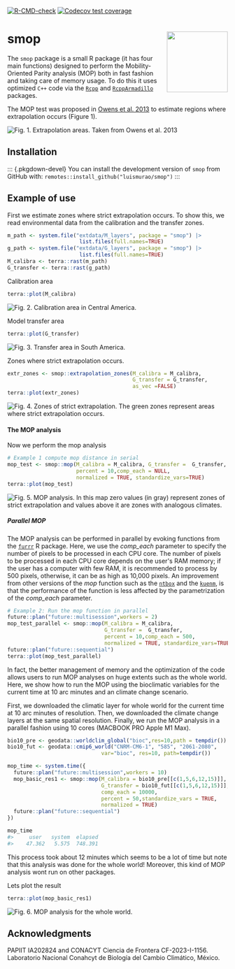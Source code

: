 <!-- badges: start -->
[![R-CMD-check](https://github.com/luismurao/smop/actions/workflows/R-CMD-check.yaml/badge.svg)](https://github.com/luismurao/smop/actions/workflows/R-CMD-check.yaml)
[![Codecov test coverage](https://codecov.io/gh/luismurao/smop/branch/main/graph/badge.svg)](https://app.codecov.io/gh/luismurao/smop?branch=main)
<!-- badges: end -->

# smop <a href="https://luismurao.github.io/smop/"><img src="man/figures/logo.png" align="right" height="139" /></a>
 
 The `smop` package is a small R package (it has four main functions) designed 
 to perform the Mobility-Oriented Parity analysis (MOP) both in fast fashion 
 and taking care of memory usage. To do this it uses optimized `C++` code via
 the [`Rcpp`](https://cran.r-project.org/package=Rcpp) and 
 [`RcppArmadillo`](https://cran.r-project.org/package=RcppArmadillo) 
 packages. 

 The MOP test was proposed in 
 [Owens et al. 2013](https://doi.org/10.1016/j.ecolmodel.2013.04.011) to 
 estimate regions where extrapolation occurs (Figure 1). 
 
 ![Fig. 1. Extrapolation areas. Taken from [Owens et al. 2013](https://doi.org/10.1016/j.ecolmodel.2013.04.011)](man/figures/Extrapolation_01.jpg)
 
## Installation

::: {.pkgdown-devel}
You can install the development version of `smop` from GitHub with:
`remotes::install_github("luismurao/smop")`
:::

## Example of use

First we estimate zones where strict extrapolation occurs. To show this, we
read environmental data from the calibration and the transfer zones. 

``` R
m_path <- system.file("extdata/M_layers", package = "smop") |>
                       list.files(full.names=TRUE)
g_path <- system.file("extdata/G_layers", package = "smop") |>
                       list.files(full.names=TRUE)
M_calibra <- terra::rast(m_path)
G_transfer <- terra::rast(g_path)
```

Calibration area

```R
terra::plot(M_calibra)
```
![Fig. 2. Calibration area in Central America.](man/figures/03_calibration_area.png)

Model transfer area

```R
terra::plot(G_transfer)
```
![Fig. 3. Transfer area in South America.](man/figures/04_transfer_area.png)

Zones where strict extrapolation occurs.

```R
extr_zones <- smop::extrapolation_zones(M_calibra = M_calibra,
                                        G_transfer = G_transfer,
                                        as_vec =FALSE)
terra::plot(extr_zones)
```
![Fig. 4. Zones of strict extrapolation. The green zones represent areas where strict extrapolation occurs.](man/figures/05_strict_extrapol.png)

#### The MOP analysis

Now we perform the mop analysis 

```R
# Example 1 compute mop distance in serial
mop_test <- smop::mop(M_calibra = M_calibra, G_transfer =  G_transfer,
                      percent = 10,comp_each = NULL,
                      normalized = TRUE, standardize_vars=TRUE)
terra::plot(mop_test)
```
![Fig. 5. MOP analysis. In this map zero values (in gray) represent zones of strict extrapolation and values above it are zones with analogous climates.](man/figures/06_mop_analysis.png)

##### Parallel MOP

The MOP analysis can be performed in parallel by evoking functions from the 
[`furrr`](https://furrr.futureverse.org/articles/progress.html) R package. 
Here, we use the *comp_each* parameter to specify the number of pixels to be 
processed in each CPU core. The number of pixels to be processed in each CPU 
core depends on the user's RAM memory; if the user has a computer with few RAM, 
it is recommended to process by 500 pixels, otherwise, it can be as high 
as 10,000 pixels. An improvement from other versions of  the *mop* function 
such as the [`ntbox`](https://github.com/luismurao/ntbox/tree/master) 
and the [`kuenm`](https://github.com/marlonecobos/kuenm), is that the 
performance of the function is less affected by the parametrization of 
the *comp_each* parameter.

```R
# Example 2: Run the mop function in parallel
future::plan("future::multisession",workers = 2)
mop_test_parallel <- smop::mop(M_calibra = M_calibra,
                               G_transfer =  G_transfer,
                               percent = 10,comp_each = 500,
                               normalized = TRUE, standardize_vars=TRUE)
future::plan("future::sequential")
terra::plot(mop_test_parallel)
```

In fact, the better management of memory and the optimization of the code 
allows users to run MOP analyses on huge extents such as the whole world. Here,
we show how to run the MOP using the bioclimatic variables for the current time 
at 10 arc minutes and an climate change scenario.

First, we downloaded the climatic layer for whole world for the current time at
10 arc minutes of resolution. Then, we downloaded the climate change layers at 
the same spatial resolution. Finally, we run the MOP analysis in a parallel 
fashion using 10 cores (MACBOOK PRO Apple M1 Max).

```R
bio10_pre <- geodata::worldclim_global("bioc",res=10,path = tempdir())
bio10_fut <- geodata::cmip6_world("CNRM-CM6-1", "585", "2061-2080",
                              var="bioc", res=10, path=tempdir())

mop_time <- system.time({
  future::plan("future::multisession",workers = 10)
  mop_basic_res1 <- smop::mop(M_calibra = bio10_pre[[c(1,5,6,12,15)]],
                              G_transfer = bio10_fut[[c(1,5,6,12,15)]],
                              comp_each = 10000,
                              percent = 50,standardize_vars = TRUE,
                              normalized = TRUE)
  future::plan("future::sequential")
})

mop_time
#>     user   system  elapsed 
#>    47.362   5.575  748.391  
```

This process took about 12 minutes which seems to be a lot of time but note
that this analysis was done for the whole world! Moreover, this kind of
MOP analysis wont run on other packages. 

Lets plot the result
```R
terra::plot(mop_basic_res1)
```
![Fig. 6. MOP analysis for the whole world.](man/figures/07_mop_world.png)

## Acknowledgments

PAPIIT IA202824 and CONACYT Ciencia de Frontera CF-2023-I-1156.
Laboratorio Nacional Conahcyt de Biología del Cambio Climático, México. 

